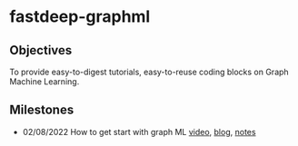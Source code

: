 # fastdeep-graphml

## Objectives
To provide easy-to-digest tutorials, easy-to-reuse coding blocks on Graph Machine Learning.

## Milestones
- 02/08/2022 How to get start with graph ML [video](https://www.youtube.com/watch?v=UGvbALEszws), [blog](https://gordicaleksa.medium.com/how-to-get-started-with-graph-machine-learning-afa53f6f963a), [notes]()
